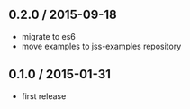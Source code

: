 ## 0.2.0 / 2015-09-18

- migrate to es6
- move examples to jss-examples repository

## 0.1.0 / 2015-01-31

- first release
